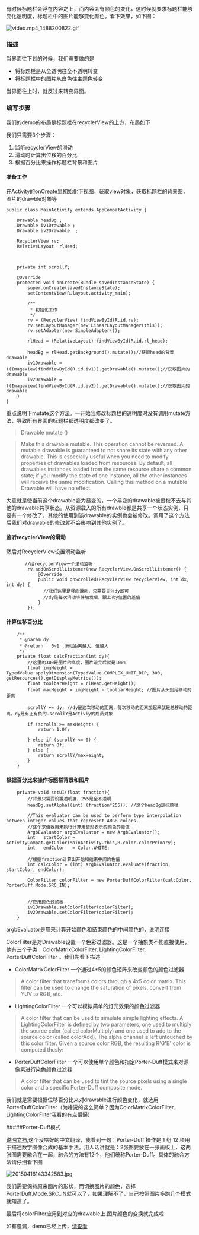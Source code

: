 有时候标题栏会浮在内容之上，而内容会有颜色的变化，这时候就要求标题栏能够变化透明度，标题栏中的图片能够变化颜色。看下效果，如下图：

![video.mp4_1488200822.gif](http://upload-images.jianshu.io/upload_images/2120696-a9cc732449f78e8e.gif?imageMogr2/auto-orient/strip)


### 描述
当界面往下划的时候，我们需要做的是
* 将标题栏是从全透明往全不透明转变
* 将标题栏中的图片从白色往主题色转变

当界面往上时，就反过来转变界面。


### 编写步骤
我们的demo的布局是标题栏在recyclerView的上方，布局如下


我们只需要3个步骤：
1. 监听recyclerView的滑动
2. 滑动时计算出位移的百分比
3. 根据百分比来操作标题栏背景和图片



#### 准备工作
在Activity的onCreate里初始化下视图，获取view对象，获取标题栏的背景图，图片的drawble对象等
```
public class MainActivity extends AppCompatActivity {

    Drawable headBg ;
    Drawable iv1Drawable ;
    Drawable iv2Drawable  ;

    RecyclerView rv;
    RelativeLayout  rlHead;



    private int scrollY;

    @Override
    protected void onCreate(Bundle savedInstanceState) {
        super.onCreate(savedInstanceState);
        setContentView(R.layout.activity_main);

        /**
         * 初始化工作
         */
        rv = (RecyclerView) findViewById(R.id.rv);
        rv.setLayoutManager(new LinearLayoutManager(this));
        rv.setAdapter(new SimpleAdapter());

        rlHead = (RelativeLayout) findViewById(R.id.rl_head);

        headBg = rlHead.getBackground().mutate();//获取head的背景drawable
        iv1Drawable = ((ImageView)findViewById(R.id.iv1)).getDrawable().mutate();//获取图片的drawable
        iv2Drawable = ((ImageView)findViewById(R.id.iv2)).getDrawable().mutate();//获取图片的drawable
    }
}
```
重点说明下mutate这个方法。一开始我修改标题栏的透明度时没有调用mutate方法，导致所有界面的标题栏都透明度都改变了。

>Drawable mutate ()

>Make this drawable mutable. This operation cannot be reversed. A mutable drawable is guaranteed to not share its state with any other drawable. This is especially useful when you need to modify properties of drawables loaded from resources. By default, all drawables instances loaded from the same resource share a common state; if you modify the state of one instance, all the other instances will receive the same modification. Calling this method on a mutable Drawable will have no effect.

大意就是使当前这个drawable变为易变的，一个易变的drawable被授权不去与其他的drawable共享状态。从资源载入的所有drawble都是共享一个状态实例，只要有一个修改了，其他的使用到该drawable的实例也会被修改。调用了这个方法后我们对drawable的修改就不会影响到其他实例了。


#### 监听recyclerView的滑动
然后对RecyclerView设置滑动监听
```
       //给recyclerView一个滚动监听
        rv.addOnScrollListener(new RecyclerView.OnScrollListener() {
            @Override
            public void onScrolled(RecyclerView recyclerView, int dx, int dy) {
              //我们这里是竖向滑动，只需要关注dy即可
              //dy是每次滑动事件触发后，跟上次y位置的差值
            }
        });
```        

#### 计算位移百分比
```
    /**
     * @param dy
     * @return   0~1 ,滑动距离越大，值越大
     */
    private float calcFraction(int dy){
        //这里的300是图片的高度，图片滚完后就是100%
        float imgHeight = TypedValue.applyDimension(TypedValue.COMPLEX_UNIT_DIP, 300, getResources().getDisplayMetrics());
        float toolbarHeight = rlHead.getHeight();
        float maxHeight = imgHeight - toolbarHeight; //图片从头到尾移动的距离

        scrollY += dy; //dy是这次移动的距离，每次移动的距离加起来就是总移动的距离，dy是有正有负的.scrollY是Activiy的成员对象

        if (scrollY >= maxHeight) {
            return 1.0f;

        } else if (scrollY <= 0) {
            return 0f;
        } else {
            return scrollY/maxHeight;
        }
    }
```

#### 根据百分比来操作标题栏背景和图片
```
    private void setUI(float fraction){
        //背景只需要设置透明度，255是全不透明
        headBg.setAlpha((int) (fraction*255)); //这个headBg是标题栏

        //This evaluator can be used to perform type interpolation between integer values that represent ARGB colors.
        //这个求值器用来执行计算用整形表示的颜色的差值
        ArgbEvaluator argbEvaluator = new ArgbEvaluator();
        int   startColor = ActivityCompat.getColor(MainActivity.this,R.color.colorPrimary);
        int   endColor   = Color.WHITE;

        //根据fraction计算出开始和结束中间的色值
        int calcColor = (int) argbEvaluator.evaluate(fraction, startColor, endColor);

        ColorFilter colorFilter = new PorterDuffColorFilter(calcColor, PorterDuff.Mode.SRC_IN);


        //应用颜色过滤器
        iv1Drawable.setColorFilter(colorFilter);
        iv2Drawable.setColorFilter(colorFilter);
    }
```
argbEvaluator是用来计算开始颜色和结束颜色的中间颜色的，[说明连接](https://developer.android.google.cn/reference/android/animation/ArgbEvaluator.html)

ColorFilter是对Drawable设置一个色彩过滤器。这是一个抽象类不能直接使用，他有三个子类：ColorMatrixColorFilter, LightingColorFilter, PorterDuffColorFilter 。我们先看下描述

* ColorMatrixColorFilter   一个通过4*5的颜色矩阵来改变颜色的颜色过滤器
>  A color filter that transforms colors through a 4x5 color matrix. This filter can be used to change the saturation of pixels, convert from YUV to RGB, etc.

* LightingColorFilter  一个可以模拟简单的灯光效果的颜色过滤器
>A color filter that can be used to simulate simple lighting effects. A LightingColorFilter is defined by two parameters, one used to multiply the source color (called colorMultiply) and one used to add to the source color (called colorAdd). The alpha channel is left untouched by this color filter. Given a source color RGB, the resulting R'G'B' color is computed thusly:

* PorterDuffColorFilter  一个可以使用单个颜色和指定Porter-Duff模式来对源像素进行染色颜色过滤器
>A color filter that can be used to tint the source pixels using a single color and a specific Porter-Duff composite mode.

我们就是需要根据位移百分比来对drawable进行颜色变化，就选用PorterDuffColorFilter（为啥说的这么简单？因为ColorMatrixColorFilter，LightingColorFilter我看的有点懵逼）

#####Porter-Duff模式

[说明文档](https://developer.android.google.cn/reference/android/graphics/PorterDuff.Mode.html),这个没啥好的中文翻译，我看到一句：Porter-Duff 操作是 1 组 12 项用于描述数字图像合成的基本手法。用人话讲就是：2张图要放在一张画板上，这两张图需要融合在一起，融合的方法有12个，他们统称Porter-Duff。具体的融合方法请仔细看下图

![20150416143342583.jpg](http://upload-images.jianshu.io/upload_images/2120696-5de778d56a6602c2.jpg?imageMogr2/auto-orient/strip%7CimageView2/2/w/1240)

我们需要保持原来图片的形状，而切换图片的颜色，选择PorterDuff.Mode.SRC_IN就可以了，如果理解不了，自己按照图片多跑几个模式就知道了。

最后将colorFilter应用到对应的drawable上.图片颜色的变换就完成啦

如有遗漏，demo已经上传，[请查看](https://github.com/jeffreyhappy/demoCollection/tree/master/Color)

